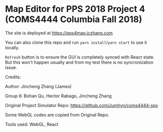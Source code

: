 # Map Editor for PPS 2018 Project 4 (COMS4444 Columbia Fall 2018)

The site is deployed at https://pps4map.jczhang.com

You can also clone this repo and run `yarn install`/`yarn start` to use it locally.

`Refresh` button is to ensure the GUI is completely synced with React state. But this won't happen usually and from my test there is no syncronization issue.

Credits:

Author: Jincheng Zhang (James)

Group 6: Bohan Qu, Hector Rabago, Jincheng Zhang

Original Project Simulator Repo: https://github.com/Jumhyn/coms4444-spy

Some WebGL codes are copied from Original Repo.

Tools used: WebGL, React
